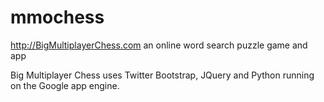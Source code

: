 mmochess
============

http://BigMultiplayerChess.com an online word search puzzle game and app

Big Multiplayer Chess uses Twitter Bootstrap, JQuery and Python running on the Google app engine.



